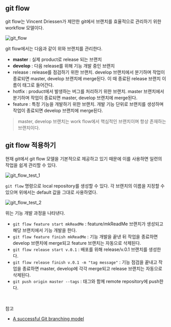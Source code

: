
## git flow

git flow는 Vincent Driessen가 제안한 git에서 브랜치를 효율적으로 관리하기 위한 workflow 모델이다.  

![git_flow](/assets/images/git/git_flow.png)

git flow에서는 다음과 같이 위와 브랜치를 관리한다.
- **master** : 실제 product로 release 되는 브랜치
- **develop** : 다음 release를 위해 기능 개발 중인 브랜치
- release : release를 점검하기 위한 브랜치. develop 브랜치에서 분기하며 작업이 종료되면 master, develop 브랜치에 merge된다. 이 때 종료된 release 브랜치 이름이 태그로 들어간다.
- hotfix : product에서 발생하는 버그를 처리하기 위한 브랜치. master 브랜치에서 분기하며 작업이 종료되면 master, develop 브랜치에 merge된다.
- feature : 특정 기능을 개발하기 위한 브랜치. 개발 기능 단위로 브랜치를 생성하며 작업이 종료되면 develop 브랜치에 merge된다.

> master, develop 브랜치는 work flow에서 핵심적인 브랜치이며 항상 존재하는 브랜치이다.


## git flow 적용하기

현재 git에서 git flow 모델을 기본적으로 제공하고 있기 때문에 이를 사용하면 일련의 작업을 쉽게 관리할 수 있다.

![git_flow_test_1](/assets/images/git/git_flow_test_1.png)

```git flow``` 명령으로 local repository를 생성할 수 있다. 각 브랜치의 이름을 지정할 수 있으며 위에서는 default 값을 그대로 사용하였다.

![git_flow_test_2](/assets/images/git/git_flow_test_2.png)

위는 기능 개발 과정을 나타낸다.

* ```git flow feature start mkReadMe``` : feature/mkReadMe 브랜치가 생성되고 해당 브랜치에서 기능 개발을 한다.
* ```git flow feature finish mkReadMe``` : 기능 개발을 끝낸 뒤 작업을 종료하면 develop 브랜치에 merge되고 feature 브랜치는 자동으로 삭제된다.
* ```git flow release start v.0.1``` : 배포를 위해 release/v.0.1 브랜치를 생성한다.
* ```git flow release finish v.0.1 -m "tag message"``` : 기능 점검을 끝내고 작업을 종료하면 master, develop에 각각 merge되고 release 브랜치는 자동으로 삭제된다.
* ```git push origin master --tags``` : 태그와 함께 remote repository에 push한다. 

<br/>

참고  
* [A successful Git branching model](https://nvie.com/posts/a-successful-git-branching-model/)
